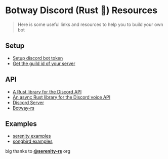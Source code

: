 # Botway Discord (Rust 🦀) Resources

> Here is some useful links and resources to help you to build your own bot

## Setup

- [Setup discord bot token](https://github.com/abdfnx/botway/discussions/4)
- [Get the guild id of your server](https://github.com/abdfnx/botway/discussions/4#discussioncomment-2653737)

## API

- [A Rust library for the Discord API](https://github.com/serenity-rs/serenity)
- [An async Rust library for the Discord voice API](https://github.com/serenity-rs/songbird)
- [Discord Server](https://discord.gg/serenity-rs)
- [Botway-rs](https://crates.io/crates/botway-rs)

## Examples

- [serenity examples](https://github.com/serenity-rs/serenity/tree/current/examples)
- [songbird examples](https://github.com/serenity-rs/songbird/tree/current/examples)

big thanks to [**@serenity-rs**](https://github.com/serenity-rs) org

